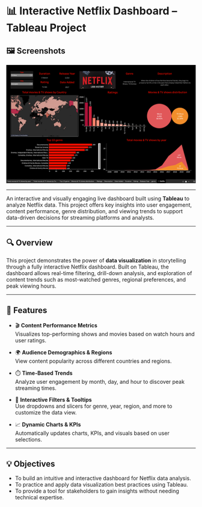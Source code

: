 
# 📊 Interactive Netflix Dashboard – Tableau Project


## 🖼️ Screenshots
![Netflix Dashboard View](https://github.com/adityadevraj01/netflixDashboard/blob/6e6913b50743b626f785768f8fb607937ed23915/Netflix%20Dashboard.png)

---

An interactive and visually engaging live dashboard built using **Tableau** to analyze Netflix data. This project offers key insights into user engagement, content performance, genre distribution, and viewing trends to support data-driven decisions for streaming platforms and analysts.

---

## 🔍 Overview

This project demonstrates the power of **data visualization** in storytelling through a fully interactive Netflix dashboard. Built on Tableau, the dashboard allows real-time filtering, drill-down analysis, and exploration of content trends such as most-watched genres, regional preferences, and peak viewing hours.

---

## 🧠 Features

- 🎬 **Content Performance Metrics**  
  Visualizes top-performing shows and movies based on watch hours and user ratings.

- 🌍 **Audience Demographics & Regions**  
  View content popularity across different countries and regions.

- ⏱️ **Time-Based Trends**  
  Analyze user engagement by month, day, and hour to discover peak streaming times.

- 🧭 **Interactive Filters & Tooltips**  
  Use dropdowns and slicers for genre, year, region, and more to customize the data view.

- 📈 **Dynamic Charts & KPIs**  
  Automatically updates charts, KPIs, and visuals based on user selections.

---

## 💡 Objectives

- To build an intuitive and interactive dashboard for Netflix data analysis.
- To practice and apply data visualization best practices using Tableau.
- To provide a tool for stakeholders to gain insights without needing technical expertise.

